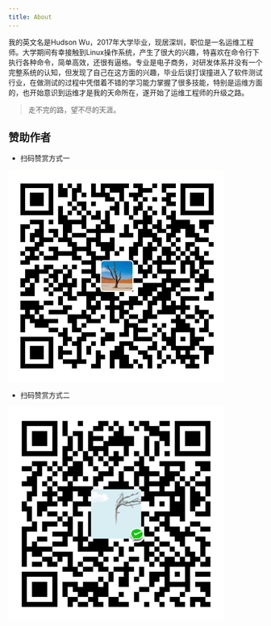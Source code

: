 ```yaml
---
title: About
---
```


我的英文名是Hudson Wu，2017年大学毕业，现居深圳，职位是一名运维工程师。大学期间有幸接触到Linux操作系统，产生了很大的兴趣，特喜欢在命令行下执行各种命令，简单高效，还很有逼格。专业是电子商务，对研发体系并没有一个完整系统的认知，但发现了自己在这方面的兴趣，毕业后误打误撞进入了软件测试行业，在做测试的过程中凭借着不错的学习能力掌握了很多技能，特别是运维方面的，也开始意识到运维才是我的天命所在，遂开始了运维工程师的升级之路。


> 走不完的路，望不尽的天涯。


## 赞助作者

+ 扫码赞赏方式一

<img src="/sponsor/alipay.jpg" width="427" height="422" alt="支付宝扫一扫" align=center />

+ 扫码赞赏方式二

<img src="/sponsor/wepay.png" width="427" height="422" alt="微信扫一扫" align=center />

<br/>
